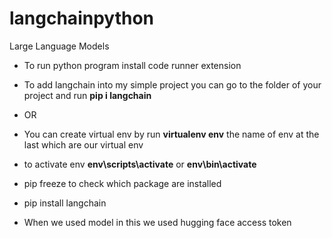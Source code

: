 # langchainpython
Large Language Models

- To run python program install code runner extension

- To add langchain into my simple project you can go to the folder of your project and run 
**pip i langchain** 

- OR

- You can create virtual env by run 
**virtualenv env** the name of env at the last which are our virtual env

- to activate env 
  **env\scripts\activate** or **env\bin\activate**

- pip freeze to check which package are installed
- pip install langchain

- When we used model in this we used hugging face access token
